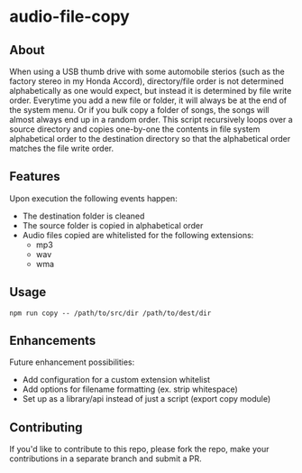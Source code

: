 # audio-file-copy

## About

When using a USB thumb drive with some automobile sterios (such as the factory stereo in my Honda Accord), directory/file order is not determined alphabetically as one would expect, but instead it is determined by file write order.  Everytime you add a new file or folder, it will always be at the end of the system menu.  Or if you bulk copy a folder of songs, the songs will almost always end up in a random order.  This script recursively loops over a source directory and copies one-by-one the contents in file system alphabetical order to the destination directory so that the alphabetical order matches the file write order.

## Features

Upon execution the following events happen:
- The destination folder is cleaned
- The source folder is copied in alphabetical order
- Audio files copied are whitelisted for the following extensions:
    - mp3
    - wav
    - wma

## Usage

```npm run copy -- /path/to/src/dir /path/to/dest/dir```

## Enhancements

Future enhancement possibilities:
- Add configuration for a custom extension whitelist
- Add options for filename formatting (ex. strip whitespace)
- Set up as a library/api instead of just a script (export copy module)

## Contributing

If you'd like to contribute to this repo, please fork the repo, make your contributions in a separate branch and submit a PR.
